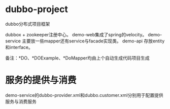 # dubbo-project
dubbo分布式项目框架

dubbox + zookeeper注册中心。
demo-web集成了spring的velocity。
demo-service 主要放一些mapper还有service与facade实现类。
demo-api 存放entity和interface。



备注：*DO、*DOExample、*DoMapper均由上个自动生成代码项目生成

# 服务的提供与消费
demo-service的dubbo-provider.xml和dubbo.customer.xml分别用于配置提供服务与消费服务
